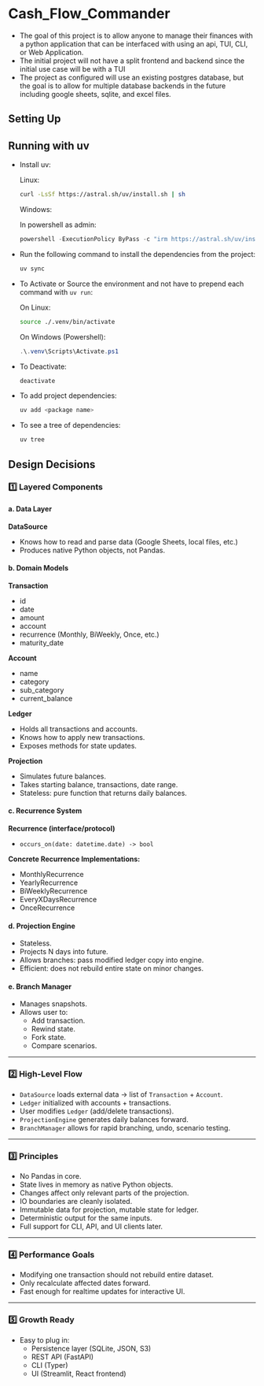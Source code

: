 # Cash_Flow_Commander

- The goal of this project is to allow anyone to manage their finances with a python application that can be interfaced with using an api, TUI, CLI, or Web Application.
- The initial project will not have a split frontend and backend since the initial use case will be with a TUI
- The project as configured will use an existing postgres database, but the goal is to allow for multiple database backends in the future including google sheets, sqlite, and excel files.

## Setting Up

## Running with uv

- Install uv:

  Linux:

    ```bash
    curl -LsSf https://astral.sh/uv/install.sh | sh
    ```

  Windows:

    In powershell as admin:

    ```powershell
    powershell -ExecutionPolicy ByPass -c "irm https://astral.sh/uv/install.ps1 | iex"
    ```

- Run the following command to install the dependencies from the project:

  ```bash
  uv sync
  ```

- To Activate or Source the environment and not have to prepend each command with `uv run`:

  On Linux:

  ```bash
  source ./.venv/bin/activate
  ```

  On Windows (Powershell):

  ```powershell
  .\.venv\Scripts\Activate.ps1
  ```

- To Deactivate:

  ```bash
  deactivate
  ```

- To add project dependencies:

  ```bash
  uv add <package name>
  ```

- To see a tree of dependencies:

  ```bash
  uv tree
  ```

## Design Decisions

### 1️⃣ Layered Components

#### a. Data Layer

**DataSource**

- Knows how to read and parse data (Google Sheets, local files, etc.)
- Produces native Python objects, not Pandas.

#### b. Domain Models

**Transaction**

- id
- date
- amount
- account
- recurrence (Monthly, BiWeekly, Once, etc.)
- maturity_date

**Account**

- name
- category
- sub_category
- current_balance

**Ledger**

- Holds all transactions and accounts.
- Knows how to apply new transactions.
- Exposes methods for state updates.

**Projection**

- Simulates future balances.
- Takes starting balance, transactions, date range.
- Stateless: pure function that returns daily balances.

#### c. Recurrence System

**Recurrence (interface/protocol)**

- `occurs_on(date: datetime.date) -> bool`

**Concrete Recurrence Implementations:**

- MonthlyRecurrence
- YearlyRecurrence
- BiWeeklyRecurrence
- EveryXDaysRecurrence
- OnceRecurrence

#### d. Projection Engine

- Stateless.
- Projects N days into future.
- Allows branches: pass modified ledger copy into engine.
- Efficient: does not rebuild entire state on minor changes.

#### e. Branch Manager

- Manages snapshots.
- Allows user to:
  - Add transaction.
  - Rewind state.
  - Fork state.
  - Compare scenarios.

---

### 2️⃣ High-Level Flow

- `DataSource` loads external data → list of `Transaction` + `Account`.
- `Ledger` initialized with accounts + transactions.
- User modifies `Ledger` (add/delete transactions).
- `ProjectionEngine` generates daily balances forward.
- `BranchManager` allows for rapid branching, undo, scenario testing.

---

### 3️⃣ Principles

- No Pandas in core.
- State lives in memory as native Python objects.
- Changes affect only relevant parts of the projection.
- IO boundaries are cleanly isolated.
- Immutable data for projection, mutable state for ledger.
- Deterministic output for the same inputs.
- Full support for CLI, API, and UI clients later.

---

### 4️⃣ Performance Goals

- Modifying one transaction should not rebuild entire dataset.
- Only recalculate affected dates forward.
- Fast enough for realtime updates for interactive UI.

---

### 5️⃣ Growth Ready

- Easy to plug in:
  - Persistence layer (SQLite, JSON, S3)
  - REST API (FastAPI)
  - CLI (Typer)
  - UI (Streamlit, React frontend)

